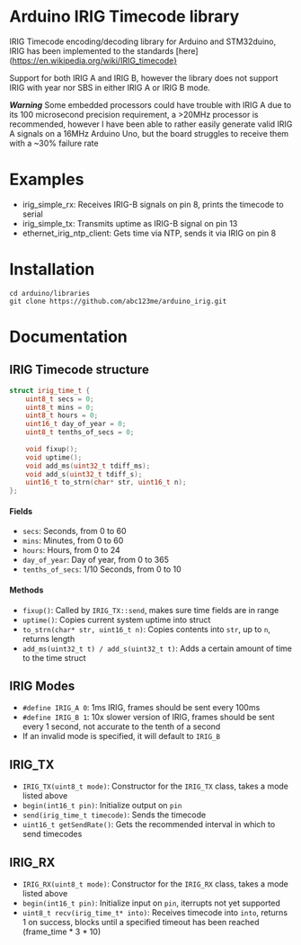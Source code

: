 # Arduino IRIG Timecode library
IRIG Timecode encoding/decoding library for Arduino and STM32duino, IRIG has been implemented to the standards [here](https://en.wikipedia.org/wiki/IRIG_timecode}

Support for both IRIG A and IRIG B, however the library does not support IRIG with year nor SBS in either IRIG A or IRIG B mode. 

***Warning*** Some embedded processors could have trouble with IRIG A due to its 100 microsecond precision requirement, a >20MHz processor is recommended, however I have been able to rather easily generate valid IRIG A signals on a 16MHz Arduino Uno, but the board struggles to receive them with a ~30% failure rate

# Examples
- irig_simple_rx: Receives IRIG-B signals on pin 8, prints the timecode to serial
- irig_simple_tx: Transmits uptime as IRIG-B signal on pin 13
- ethernet_irig_ntp_client: Gets time via NTP, sends it via IRIG on pin 8

# Installation
```shell
cd arduino/libraries
git clone https://github.com/abc123me/arduino_irig.git
```

# Documentation
## IRIG Timecode structure
```cpp
struct irig_time_t {
	uint8_t secs = 0;
	uint8_t mins = 0;
	uint8_t hours = 0;
	uint16_t day_of_year = 0;
	uint8_t tenths_of_secs = 0;
	
	void fixup();
	void uptime();
	void add_ms(uint32_t tdiff_ms);
	void add_s(uint32_t tdiff_s);
	uint16_t to_strn(char* str, uint16_t n);
};
```
#### Fields
- `secs`: Seconds, from 0 to 60
- `mins`: Minutes, from 0 to 60
- `hours`: Hours, from 0 to 24
- `day_of_year`: Day of year, from 0 to 365
- `tenths_of_secs`: 1/10 Seconds, from 0 to 10
#### Methods
- `fixup()`: Called by `IRIG_TX::send`, makes sure time fields are in range
- `uptime()`: Copies current system uptime into struct
- `to_strn(char* str, uint16_t n)`: Copies contents into `str`, up to `n`, returns length
- `add_ms(uint32_t t) / add_s(uint32_t t)`: Adds a certain amount of time to the time struct

## IRIG Modes
- `#define IRIG_A 0`: 1ms IRIG, frames should be sent every 100ms
- `#define IRIG_B 1`: 10x slower version of IRIG, frames should be sent every 1 second, not accurate to the tenth of a second
- If an invalid mode is specified, it will default to `IRIG_B`

## IRIG_TX
- `IRIG_TX(uint8_t mode)`: Constructor for the `IRIG_TX` class, takes a mode listed above
- `begin(int16_t pin)`: Initialize output on `pin`
- `send(irig_time_t timecode)`: Sends the timecode
- `uint16_t getSendRate()`: Gets the recommended interval in which to send timecodes

## IRIG_RX
- `IRIG_RX(uint8_t mode)`: Constructor for the `IRIG_RX` class, takes a mode listed above
- `begin(int16_t pin)`: Initialize input on `pin`, iterrupts not yet supported
- `uint8_t recv(irig_time_t* into)`: Receives timecode into `into`, returns 1 on success, blocks until a specified timeout has been reached (frame_time * 3 * 10)
